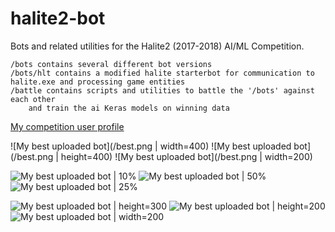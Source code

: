 # halite2-bot

Bots and related utilities for the Halite2 (2017-2018) AI/ML Competition.

    /bots contains several different bot versions
    /bots/hlt contains a modified halite starterbot for communication to halite.exe and processing game entities
    /battle contains scripts and utilities to battle the '/bots' against each other
        and train the ai Keras models on winning data

[My competition user profile](https://halite.io/user/?user_id=7900)

![My best uploaded bot](/best.png | width=400)
![My best uploaded bot](/best.png | height=400)
![My best uploaded bot](/best.png | width=200)


![My best uploaded bot | 10%](/best.png)
![My best uploaded bot | 50%](/best.png)
![My best uploaded bot | 25%](/best.png)

![My best uploaded bot | height=300](/best.png)
![My best uploaded bot | height=200](/best.png)
![My best uploaded bot | width=200](/best.png)
